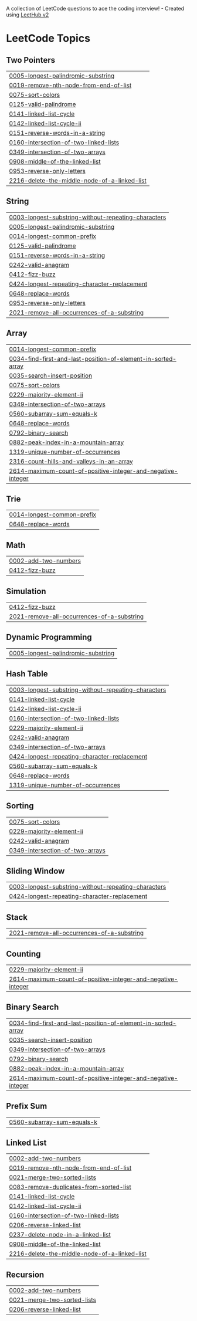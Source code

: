A collection of LeetCode questions to ace the coding interview! - Created using [LeetHub v2](https://github.com/arunbhardwaj/LeetHub-2.0)
<!---LeetCode Topics Start-->
# LeetCode Topics
## Two Pointers
|  |
| ------- |
| [0005-longest-palindromic-substring](https://github.com/khushichouhan2314/java/tree/master/0005-longest-palindromic-substring) |
| [0019-remove-nth-node-from-end-of-list](https://github.com/khushichouhan2314/java/tree/master/0019-remove-nth-node-from-end-of-list) |
| [0075-sort-colors](https://github.com/khushichouhan2314/java/tree/master/0075-sort-colors) |
| [0125-valid-palindrome](https://github.com/khushichouhan2314/java/tree/master/0125-valid-palindrome) |
| [0141-linked-list-cycle](https://github.com/khushichouhan2314/java/tree/master/0141-linked-list-cycle) |
| [0142-linked-list-cycle-ii](https://github.com/khushichouhan2314/java/tree/master/0142-linked-list-cycle-ii) |
| [0151-reverse-words-in-a-string](https://github.com/khushichouhan2314/java/tree/master/0151-reverse-words-in-a-string) |
| [0160-intersection-of-two-linked-lists](https://github.com/khushichouhan2314/java/tree/master/0160-intersection-of-two-linked-lists) |
| [0349-intersection-of-two-arrays](https://github.com/khushichouhan2314/java/tree/master/0349-intersection-of-two-arrays) |
| [0908-middle-of-the-linked-list](https://github.com/khushichouhan2314/java/tree/master/0908-middle-of-the-linked-list) |
| [0953-reverse-only-letters](https://github.com/khushichouhan2314/java/tree/master/0953-reverse-only-letters) |
| [2216-delete-the-middle-node-of-a-linked-list](https://github.com/khushichouhan2314/java/tree/master/2216-delete-the-middle-node-of-a-linked-list) |
## String
|  |
| ------- |
| [0003-longest-substring-without-repeating-characters](https://github.com/khushichouhan2314/java/tree/master/0003-longest-substring-without-repeating-characters) |
| [0005-longest-palindromic-substring](https://github.com/khushichouhan2314/java/tree/master/0005-longest-palindromic-substring) |
| [0014-longest-common-prefix](https://github.com/khushichouhan2314/java/tree/master/0014-longest-common-prefix) |
| [0125-valid-palindrome](https://github.com/khushichouhan2314/java/tree/master/0125-valid-palindrome) |
| [0151-reverse-words-in-a-string](https://github.com/khushichouhan2314/java/tree/master/0151-reverse-words-in-a-string) |
| [0242-valid-anagram](https://github.com/khushichouhan2314/java/tree/master/0242-valid-anagram) |
| [0412-fizz-buzz](https://github.com/khushichouhan2314/java/tree/master/0412-fizz-buzz) |
| [0424-longest-repeating-character-replacement](https://github.com/khushichouhan2314/java/tree/master/0424-longest-repeating-character-replacement) |
| [0648-replace-words](https://github.com/khushichouhan2314/java/tree/master/0648-replace-words) |
| [0953-reverse-only-letters](https://github.com/khushichouhan2314/java/tree/master/0953-reverse-only-letters) |
| [2021-remove-all-occurrences-of-a-substring](https://github.com/khushichouhan2314/java/tree/master/2021-remove-all-occurrences-of-a-substring) |
## Array
|  |
| ------- |
| [0014-longest-common-prefix](https://github.com/khushichouhan2314/java/tree/master/0014-longest-common-prefix) |
| [0034-find-first-and-last-position-of-element-in-sorted-array](https://github.com/khushichouhan2314/java/tree/master/0034-find-first-and-last-position-of-element-in-sorted-array) |
| [0035-search-insert-position](https://github.com/khushichouhan2314/java/tree/master/0035-search-insert-position) |
| [0075-sort-colors](https://github.com/khushichouhan2314/java/tree/master/0075-sort-colors) |
| [0229-majority-element-ii](https://github.com/khushichouhan2314/java/tree/master/0229-majority-element-ii) |
| [0349-intersection-of-two-arrays](https://github.com/khushichouhan2314/java/tree/master/0349-intersection-of-two-arrays) |
| [0560-subarray-sum-equals-k](https://github.com/khushichouhan2314/java/tree/master/0560-subarray-sum-equals-k) |
| [0648-replace-words](https://github.com/khushichouhan2314/java/tree/master/0648-replace-words) |
| [0792-binary-search](https://github.com/khushichouhan2314/java/tree/master/0792-binary-search) |
| [0882-peak-index-in-a-mountain-array](https://github.com/khushichouhan2314/java/tree/master/0882-peak-index-in-a-mountain-array) |
| [1319-unique-number-of-occurrences](https://github.com/khushichouhan2314/java/tree/master/1319-unique-number-of-occurrences) |
| [2316-count-hills-and-valleys-in-an-array](https://github.com/khushichouhan2314/java/tree/master/2316-count-hills-and-valleys-in-an-array) |
| [2614-maximum-count-of-positive-integer-and-negative-integer](https://github.com/khushichouhan2314/java/tree/master/2614-maximum-count-of-positive-integer-and-negative-integer) |
## Trie
|  |
| ------- |
| [0014-longest-common-prefix](https://github.com/khushichouhan2314/java/tree/master/0014-longest-common-prefix) |
| [0648-replace-words](https://github.com/khushichouhan2314/java/tree/master/0648-replace-words) |
## Math
|  |
| ------- |
| [0002-add-two-numbers](https://github.com/khushichouhan2314/java/tree/master/0002-add-two-numbers) |
| [0412-fizz-buzz](https://github.com/khushichouhan2314/java/tree/master/0412-fizz-buzz) |
## Simulation
|  |
| ------- |
| [0412-fizz-buzz](https://github.com/khushichouhan2314/java/tree/master/0412-fizz-buzz) |
| [2021-remove-all-occurrences-of-a-substring](https://github.com/khushichouhan2314/java/tree/master/2021-remove-all-occurrences-of-a-substring) |
## Dynamic Programming
|  |
| ------- |
| [0005-longest-palindromic-substring](https://github.com/khushichouhan2314/java/tree/master/0005-longest-palindromic-substring) |
## Hash Table
|  |
| ------- |
| [0003-longest-substring-without-repeating-characters](https://github.com/khushichouhan2314/java/tree/master/0003-longest-substring-without-repeating-characters) |
| [0141-linked-list-cycle](https://github.com/khushichouhan2314/java/tree/master/0141-linked-list-cycle) |
| [0142-linked-list-cycle-ii](https://github.com/khushichouhan2314/java/tree/master/0142-linked-list-cycle-ii) |
| [0160-intersection-of-two-linked-lists](https://github.com/khushichouhan2314/java/tree/master/0160-intersection-of-two-linked-lists) |
| [0229-majority-element-ii](https://github.com/khushichouhan2314/java/tree/master/0229-majority-element-ii) |
| [0242-valid-anagram](https://github.com/khushichouhan2314/java/tree/master/0242-valid-anagram) |
| [0349-intersection-of-two-arrays](https://github.com/khushichouhan2314/java/tree/master/0349-intersection-of-two-arrays) |
| [0424-longest-repeating-character-replacement](https://github.com/khushichouhan2314/java/tree/master/0424-longest-repeating-character-replacement) |
| [0560-subarray-sum-equals-k](https://github.com/khushichouhan2314/java/tree/master/0560-subarray-sum-equals-k) |
| [0648-replace-words](https://github.com/khushichouhan2314/java/tree/master/0648-replace-words) |
| [1319-unique-number-of-occurrences](https://github.com/khushichouhan2314/java/tree/master/1319-unique-number-of-occurrences) |
## Sorting
|  |
| ------- |
| [0075-sort-colors](https://github.com/khushichouhan2314/java/tree/master/0075-sort-colors) |
| [0229-majority-element-ii](https://github.com/khushichouhan2314/java/tree/master/0229-majority-element-ii) |
| [0242-valid-anagram](https://github.com/khushichouhan2314/java/tree/master/0242-valid-anagram) |
| [0349-intersection-of-two-arrays](https://github.com/khushichouhan2314/java/tree/master/0349-intersection-of-two-arrays) |
## Sliding Window
|  |
| ------- |
| [0003-longest-substring-without-repeating-characters](https://github.com/khushichouhan2314/java/tree/master/0003-longest-substring-without-repeating-characters) |
| [0424-longest-repeating-character-replacement](https://github.com/khushichouhan2314/java/tree/master/0424-longest-repeating-character-replacement) |
## Stack
|  |
| ------- |
| [2021-remove-all-occurrences-of-a-substring](https://github.com/khushichouhan2314/java/tree/master/2021-remove-all-occurrences-of-a-substring) |
## Counting
|  |
| ------- |
| [0229-majority-element-ii](https://github.com/khushichouhan2314/java/tree/master/0229-majority-element-ii) |
| [2614-maximum-count-of-positive-integer-and-negative-integer](https://github.com/khushichouhan2314/java/tree/master/2614-maximum-count-of-positive-integer-and-negative-integer) |
## Binary Search
|  |
| ------- |
| [0034-find-first-and-last-position-of-element-in-sorted-array](https://github.com/khushichouhan2314/java/tree/master/0034-find-first-and-last-position-of-element-in-sorted-array) |
| [0035-search-insert-position](https://github.com/khushichouhan2314/java/tree/master/0035-search-insert-position) |
| [0349-intersection-of-two-arrays](https://github.com/khushichouhan2314/java/tree/master/0349-intersection-of-two-arrays) |
| [0792-binary-search](https://github.com/khushichouhan2314/java/tree/master/0792-binary-search) |
| [0882-peak-index-in-a-mountain-array](https://github.com/khushichouhan2314/java/tree/master/0882-peak-index-in-a-mountain-array) |
| [2614-maximum-count-of-positive-integer-and-negative-integer](https://github.com/khushichouhan2314/java/tree/master/2614-maximum-count-of-positive-integer-and-negative-integer) |
## Prefix Sum
|  |
| ------- |
| [0560-subarray-sum-equals-k](https://github.com/khushichouhan2314/java/tree/master/0560-subarray-sum-equals-k) |
## Linked List
|  |
| ------- |
| [0002-add-two-numbers](https://github.com/khushichouhan2314/java/tree/master/0002-add-two-numbers) |
| [0019-remove-nth-node-from-end-of-list](https://github.com/khushichouhan2314/java/tree/master/0019-remove-nth-node-from-end-of-list) |
| [0021-merge-two-sorted-lists](https://github.com/khushichouhan2314/java/tree/master/0021-merge-two-sorted-lists) |
| [0083-remove-duplicates-from-sorted-list](https://github.com/khushichouhan2314/java/tree/master/0083-remove-duplicates-from-sorted-list) |
| [0141-linked-list-cycle](https://github.com/khushichouhan2314/java/tree/master/0141-linked-list-cycle) |
| [0142-linked-list-cycle-ii](https://github.com/khushichouhan2314/java/tree/master/0142-linked-list-cycle-ii) |
| [0160-intersection-of-two-linked-lists](https://github.com/khushichouhan2314/java/tree/master/0160-intersection-of-two-linked-lists) |
| [0206-reverse-linked-list](https://github.com/khushichouhan2314/java/tree/master/0206-reverse-linked-list) |
| [0237-delete-node-in-a-linked-list](https://github.com/khushichouhan2314/java/tree/master/0237-delete-node-in-a-linked-list) |
| [0908-middle-of-the-linked-list](https://github.com/khushichouhan2314/java/tree/master/0908-middle-of-the-linked-list) |
| [2216-delete-the-middle-node-of-a-linked-list](https://github.com/khushichouhan2314/java/tree/master/2216-delete-the-middle-node-of-a-linked-list) |
## Recursion
|  |
| ------- |
| [0002-add-two-numbers](https://github.com/khushichouhan2314/java/tree/master/0002-add-two-numbers) |
| [0021-merge-two-sorted-lists](https://github.com/khushichouhan2314/java/tree/master/0021-merge-two-sorted-lists) |
| [0206-reverse-linked-list](https://github.com/khushichouhan2314/java/tree/master/0206-reverse-linked-list) |
<!---LeetCode Topics End-->
